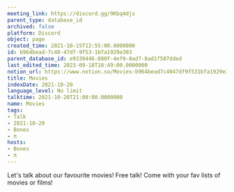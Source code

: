 ```yaml
---
meeting_link: https://discord.gg/9Kbq4djs
parent_type: database_id
archived: false
platform: Discord
object: page
created_time: 2021-10-15T12:55:00.0000000
id: b964bead-7c40-47df-9f53-1bfa1929e303
parent_database_id: e9339446-880f-4ef0-8ad7-8ad1f507dded
last_edited_time: 2023-09-18T10:49:00.0000000
notion_url: https://www.notion.so/Movies-b964bead7c4047df9f531bfa1929e303
title: Movies
indexDate: 2021-10-20
language_level: No limit
talktime: 2021-10-20T21:00:00.0000000
name: Movies
tags:
- Talk
- 2021-10-20
- Bones
- π
hosts:
- Bones
- π
---
```


Let's talk about our favourite movies!
Free talk! Come with your fav lists of movies or films!


